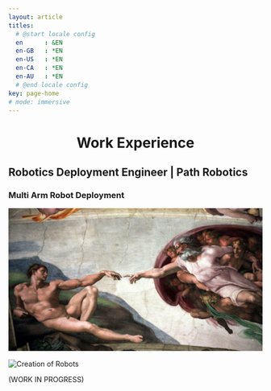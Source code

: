 ```yaml
---
layout: article
titles:
  # @start locale config
  en      : &EN       
  en-GB   : *EN
  en-US   : *EN
  en-CA   : *EN
  en-AU   : *EN
  # @end locale config
key: page-home
# mode: immersive
---
```


<h1 align="center">Work Experience</h1>

<!-- Your existing HTML code -->
## Robotics Deployment Engineer | Path Robotics
### Multi Arm Robot Deployment
![Creation of Adam](./assets/images/work_experience/creationofadam.png)

![Creation of Robots](./assets/images/work_experience/creationofrobots.png) 


(WORK IN PROGRESS)
